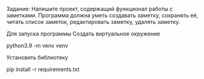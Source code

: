 Задание: Напишите проект, содержащий функционал работы с заметками. Программа должна уметь создавать заметку, сохранять её, читать список заметок, редактировать заметку, удалять заметку.

Для запуска программы
Создать виртуальное окружение

python3.9 -m venv venv

Установить библиотеку

pip install -r requirements.txt